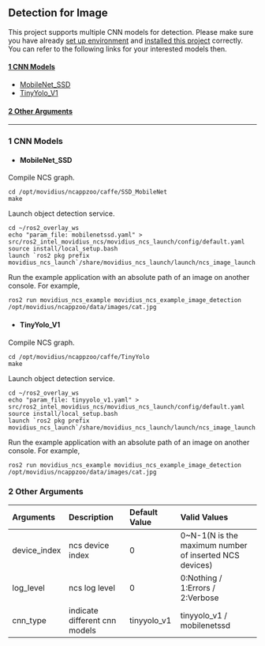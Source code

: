 ## Detection for Image
This project supports multiple CNN models for detection. Please make sure you have already [set up environment](https://github.com/intel/ros2_intel_movidius_ncs/tree/devel#3-environment-setup) and [installed this project](https://github.com/intel/ros2_intel_movidius_ncs/tree/devel#4-building-and-installation) correctly. You can refer to the following links for your interested models then.  
#### [1 CNN Models](#1-cnn-models-1)
* [MobileNet_SSD](#mobilenet_ssd)
* [TinyYolo_V1](#tinyyolo_v1)
#### [2 Other Arguments](#2-other-arguments-1)
----------------------------------

### 1 CNN Models
* #### MobileNet_SSD
Compile NCS graph.
```Shell
cd /opt/movidius/ncappzoo/caffe/SSD_MobileNet
make
```
Launch object detection service.
```Shell
cd ~/ros2_overlay_ws
echo "param_file: mobilenetssd.yaml" > src/ros2_intel_movidius_ncs/movidius_ncs_launch/config/default.yaml
source install/local_setup.bash
launch `ros2 pkg prefix movidius_ncs_launch`/share/movidius_ncs_launch/launch/ncs_image_launch.py
```
Run the example application with an absolute path of an image on another console. For example,
```Shell
ros2 run movidius_ncs_example movidius_ncs_example_image_detection /opt/movidius/ncappzoo/data/images/cat.jpg
```
* #### TinyYolo_V1
Compile NCS graph.
```Shell
cd /opt/movidius/ncappzoo/caffe/TinyYolo
make
```
Launch object detection service.
```Shell
cd ~/ros2_overlay_ws
echo "param_file: tinyyolo_v1.yaml" > src/ros2_intel_movidius_ncs/movidius_ncs_launch/config/default.yaml
source install/local_setup.bash
launch `ros2 pkg prefix movidius_ncs_launch`/share/movidius_ncs_launch/launch/ncs_image_launch.py
```
Run the example application with an absolute path of an image on another console. For example,
```Shell
ros2 run movidius_ncs_example movidius_ncs_example_image_detection /opt/movidius/ncappzoo/data/images/cat.jpg
```
### 2 Other Arguments
|Arguments|Description|Default Value|Valid Values|
|:-|:-|:-|:-|
|device_index|ncs device index|0|0~N-1(N is the maximum number of inserted NCS devices)|
|log_level|ncs log level|0|0:Nothing / 1:Errors / 2:Verbose|
|cnn_type|indicate different cnn models|tinyyolo_v1|tinyyolo_v1 / mobilenetssd|
